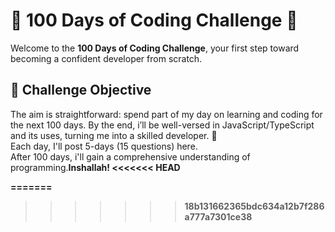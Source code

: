 <h1>🚀 100 Days of Coding Challenge 🚀</h1>
<p>Welcome to the <strong>100 Days of Coding Challenge</strong>, your first step toward becoming a confident developer from scratch.</p>
<h2>🎯 Challenge Objective</h2>
<p>The aim is straightforward: spend part of my day on learning and coding for the next 100 days. By the end, i’ll be well-versed in JavaScript/TypeScript and its uses, turning me into a skilled developer. 🌈<br>
Each day, I'll post 5-days (15 questions) here.<br>
After 100 days, i'll gain a comprehensive understanding of programming.<strong>Inshallah!</strong?</p>
<<<<<<< HEAD

=======
>>>>>>> 18b131662365bdc634a12b7f286a777a7301ce38
